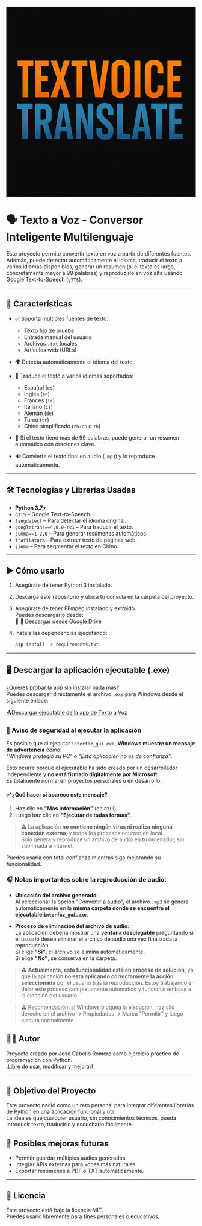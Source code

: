 ![Banner](banner.png)

# 🗣️ Texto a Voz - Conversor Inteligente Multilenguaje

Este proyecto permite convertir texto en voz a partir de diferentes fuentes. Además, puede detectar automáticamente el idioma, traducir el texto a varios idiomas disponibles, generar un resumen (si el texto es largo, concretamente mayor a 99 palabras) y reproducirlo en voz alta usando Google Text-to-Speech (`gTTS`).

---

## 🚀 Características

- ✅ Soporta múltiples fuentes de texto:
  - Texto fijo de prueba
  - Entrada manual del usuario
  - Archivos `.txt` locales
  - Artículos web (URLs)

- 🌍 Detecta automáticamente el idioma del texto.
- 🔁 Traduce el texto a varios idiomas soportados:
  - Español (`es`)
  - Inglés (`en`)
  - Francés (`fr`)
  - Italiano (`it`)
  - Alemán (`de`)
  - Turco (`tr`)
  - Chino simplificado (`zh-cn` o `zh`)

- 🧠 Si el texto tiene más de 99 palabras, puede generar un resumen automático con oraciones clave.
- 🔊 Convierte el texto final en audio (`.mp3`) y lo reproduce automáticamente.

---

## 🛠️ Tecnologías y Librerías Usadas

- **Python 3.7+**
- `gTTS` – Google Text-to-Speech.
- `langdetect` – Para detectar el idioma original.
- `googletrans==4.0.0-rc1` – Para traducir el texto.
- `summa==1.2.0` – Para generar resúmenes automáticos.
- `trafilatura` – Para extraer texto de páginas web.
- `jieba` – Para segmentar el texto en Chino.


---

## ▶️ Cómo usarlo

1. Asegúrate de tener Python 3 instalado.  
2. Descarga este repositorio y ubica tu consola en la carpeta del proyecto.  
3. Asegúrate de tener FFmpeg instalado y extraído.  
   Puedes descargarlo desde:  
   🔗 [🔗 Descargar desde Google Drive](https://drive.google.com/file/d/12YH9ncFVZ3QSuckfAWTPDTzqd_26SMr9/view?usp=drive_link)

4. Instala las dependencias ejecutando:

   ```bash
   pip install -r requirements.txt

---

## 🖥️ Descargar la aplicación ejecutable (.exe)

¿Quieres probar la app sin instalar nada más?  
Puedes descargar directamente el archivo `.exe` para Windows desde el siguiente enlace:

📥[Descargar ejecutable de la app de Texto a Voz](https://drive.google.com/file/d/12YH9ncFVZ3QSuckfAWTPDTzqd_26SMr9/view?usp=sharing)


### 🔐 Aviso de seguridad al ejecutar la aplicación

Es posible que al ejecutar `interfaz_gui.exe`, **Windows muestre un mensaje de advertencia** como:  
_"Windows protegió su PC"_ o _"Esta aplicación no es de confianza"_.

Esto ocurre porque el ejecutable ha sido creado por un desarrollador independiente y **no está firmado digitalmente por Microsoft**.  
Es totalmente normal en proyectos personales o en desarrollo.

#### ✅ ¿Qué hacer si aparece este mensaje?

1. Haz clic en **"Más información"** (en azul).
2. Luego haz clic en **"Ejecutar de todas formas"**.

> ⚠ La aplicación **no contiene ningún virus ni realiza ninguna conexión externa**, y todos los procesos ocurren en local.  
> Solo genera y reproduce un archivo de audio en tu ordenador, sin subir nada a internet.

Puedes usarla con total confianza mientras sigo mejorando su funcionalidad.


### 🎧 Notas importantes sobre la reproducción de audio:

- **Ubicación del archivo generado**:  
  Al seleccionar la opción "Convertir a audio", el archivo `.mp3` se genera automáticamente en la **misma carpeta donde se encuentra el ejecutable `interfaz_gui.exe`**.

- **Proceso de eliminación del archivo de audio**:  
  La aplicación debería mostrar una **ventana desplegable** preguntando si el usuario desea eliminar el archivo de audio una vez finalizada la reproducción.  
  Si elige **"Sí"**, el archivo se elimina automáticamente.  
  Si elige **"No"**, se conserva en la carpeta.

> ⚠️ **Actualmente, esta funcionalidad está en proceso de solución**, ya que la aplicación **no está aplicando correctamente la acción seleccionada** por el usuario tras la reproducción. Estoy trabajando en dejar este proceso completamente automático y funcional en base a la elección del usuario.


> ⚠️ Recomendación: si Windows bloquea la ejecución, haz clic derecho en el archivo → Propiedades → Marca "Permitir" y luego ejecuta normalmente.



## 👨‍💻 Autor

Proyecto creado por José Cabello Romero como ejercicio práctico de programación con Python.  
¡Libre de usar, modificar y mejorar!

---

## 🎯 Objetivo del Proyecto

Este proyecto nació como un reto personal para integrar diferentes librerías de Python en una aplicación funcional y útil.  
La idea es que cualquier usuario, sin conocimientos técnicos, pueda introducir texto, traducirlo y escucharlo fácilmente.

## 🔮 Posibles mejoras futuras

- Permitir guardar múltiples audios generados.
- Integrar APIs externas para voces más naturales.
- Exportar resúmenes a PDF o TXT automáticamente.

---

## 📄 Licencia

Este proyecto está bajo la licencia MIT.  
Puedes usarlo libremente para fines personales o educativos.


